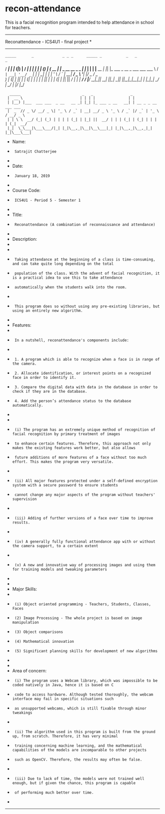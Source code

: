 # recon-attendance

This is a facial recognition program intended to help attendance in school for teachers.

 ********************************************
 Reconattendance - ICS4U1 - final project *
 ********************************************


    _____       _             _ _ _      _____ _           _   _            _
   / ____|     | |           (_|_) |    / ____| |         | | | |          (_)
  | (___   __ _| |_ _ __ __ _ _ _| |_  | |    | |__   __ _| |_| |_ ___ _ __ _  ___  ___
   \___ \ / _` | __| '__/ _` | | | __| | |    | '_ \ / _` | __| __/ _ \ '__| |/ _ \/ _ \
   ____) | (_| | |_| | | (_| | | | |_  | |____| | | | (_| | |_| ||  __/ |  | |  __/  __/
  |_____/ \__,_|\__|_|  \__,_| |_|\__|  \_____|_| |_|\__,_|\__|\__\___|_|  | |\___|\___|
                            _/ |                                          _/ |
                           |__/                                          |__/



      _____                            _   _                 _
     |  __ \                          | | | |               | |
     | |__) |___  ___ ___  _ __   __ _| |_| |_ ___ _ __   __| | __ _ _ __   ___ ___
     |  _  // _ \/ __/ _ \| '_ \ / _` | __| __/ _ \ '_ \ / _` |/ _` | '_ \ / __/ _ \
     | | \ \  __/ (_| (_) | | | | (_| | |_| ||  __/ | | | (_| | (_| | | | | (_|  __/
     |_|  \_\___|\___\___/|_| |_|\__,_|\__|\__\___|_| |_|\__,_|\__,_|_| |_|\___\___|




 * Name:
 *      Satrajit Chatterjee
 *
 * Date:
 *      January 18, 2019
 *
 * Course Code:
 *      ICS4U1 - Period 5 - Semester 1
 *
 * Title:
 *      Reconattendance (A combination of reconnaissance and attendance)
 *
 * Description:
 *
 *
 *      Taking attendance at the beginning of a class is time-consuming, and can take quite long depending on the total
 *      population of the class. With the advent of facial recognition, it is a practical idea to use this to take attendance
 *      automatically when the students walk into the room.
 *
 *      This program does so without using any pre-existing libraries, but using an entirely new algorithm.
 *
 * Features:
 *
 *      In a nutshell, reconattendance's components include:
 *
 *      1. A program which is able to recognize when a face is in range of the camera.
 *      2. Allocate identification, or interest points on a recognized face in order to identify it.
 *      3. Compare the digital data with data in the database in order to check if they are in the database.
 *      4. Add the person’s attendance status to the database automatically.
 *
 *
 *      (i) The program has an extremely unique method of recognition of facial recognition by primary treatment of images
 *      to enhance certain features. Therefore, this approach not only makes the existing features work better, but also allows
 *      future additions of more features of a face without too much effort. This makes the program very versatile.
 *
 *      (ii) All major features protected under a self-defined encryption system with a secure password to ensure students
 *      cannot change any major aspects of the program without teachers' supervision
 *
 *      (iii) Adding of further versions of a face over time to improve results.
 *
 *      (iv) A generally fully functional attendance app with or without the camera support, to a certain extent
 *
 *      (v) A new and innovative way of processing images and using them for training models and tweaking parameters
 *
 *
 * Major Skills:
 *
 *      (i) Object oriented programming - Teachers, Students, Classes, Faces
 *      (2) Image Processing - The whole project is based on image manipulation
 *      (3) Object comparisons
 *      (4) Mathematical innovation
 *      (5) Significant planning skills for development of new algorithms
 *
 *
 * Area of concern:
 *      (i) The program uses a Webcam library, which was impossible to be coded natively in Java, hence it is based on C
 *      code to access hardware. Although tested thoroughly, the webcam interface may fail in specific situations such
 *      as unsupported webcams, which is still fixable through minor tweakings
 *
 *      (ii) The algorithm used in this program is built from the ground up, from scratch. Therefore, it has very minimal
 *      training concerning machine learning, and the mathematical capabilities of the models are incomparable to other projects
 *      such as OpenCV. Therefore, the results may often be false.
 *
 *      (iii) Due to lack of time, the models were not trained well enough, but if given the chance, this program is capable
 *      of performing much better over time.
 *
 *********************************************************************************************************************************

